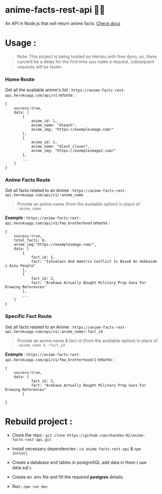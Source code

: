 
# anime-facts-rest-api 🐱‍🚀

An API in Node.js that will return anime facts. [Check docs](https://chandan-02.github.io/anime-facts-rest-api/)

# Usage :

  > Note: This project is being hosted on Heroku with free dyno; so, there can/will be a delay for the first time you make a request, subsequent requests will be faster.

### Home Route
Get all the available anime's list : `https://anime-facts-rest-api.herokuapp.com/api/v1`
*returns* : 
```
{
	success:true,
	data: [
		{
			anime_id: 1,
			anime_name: "bleach",
			anime_img: "https://eaxmpleimage.com/"
		},
		{
			anime_id: 2,
			anime_name: "black_clover",
			anime_img: "https://eaxmpleimage2.com/"
		},
		...
	]
}
```
### Anime Facts Route 
Get all facts related to an Anime  : `https://anime-facts-rest-api.herokuapp.com/api/v1/:anime_name`
> Provide an anime name (from the available option) in place of `:anime_name`

***Example*** : 
`https://anime-facts-rest-api.herokuapp.com/api/v1/fma_brotherhood`
*returns* : 
```
{
	success:true,
	total_facts: 8,
	anime_img:"https://eaxmpleimage.com/",
	data: [
		{
			fact_id: 1,
			fact: "Ishvalans And Ametris Conflict Is Based On Hokkaido s Ainu People"
		},
		{
			fact_id: 2,
			fact: "Arakawa Actually Bought Military Prop Guns For Drawing References"
		},
		...
	]
}
```
### Specific Fact Route 
Get all facts related to an Anime  : `https://anime-facts-rest-api.herokuapp.com/api/v1/:anime_name/:fact_id`
> Provide an anime name & fact id (from the available option) in place of `:anime_name & :fact_id`

***Example*** : 
`https://anime-facts-rest-api.herokuapp.com/api/v1/fma_brotherhood/2`
*returns* : 
```
{
	success:true,
	data: {
			fact_id: 2,
			fact: "Arakawa Actually Bought Military Prop Guns For Drawing References"
		}
	
}
```

# Rebuild project :

- Clone the repo : `git clone https://github.com/chandan-02/anime-facts-rest-api.git`

- Install necessary dependencies : `cd anime-facts-rest-api` & `npm install`

- Create a database and tables in postgreSQL add data in them ( use data.sql ).

- Create an .env file and fill the required **postgres** details.

- Run : `npm run dev`